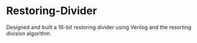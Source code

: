 # Restoring-Divider
Designed and built a 16-bit restoring divider using Verilog and the resorting division algorithm.
